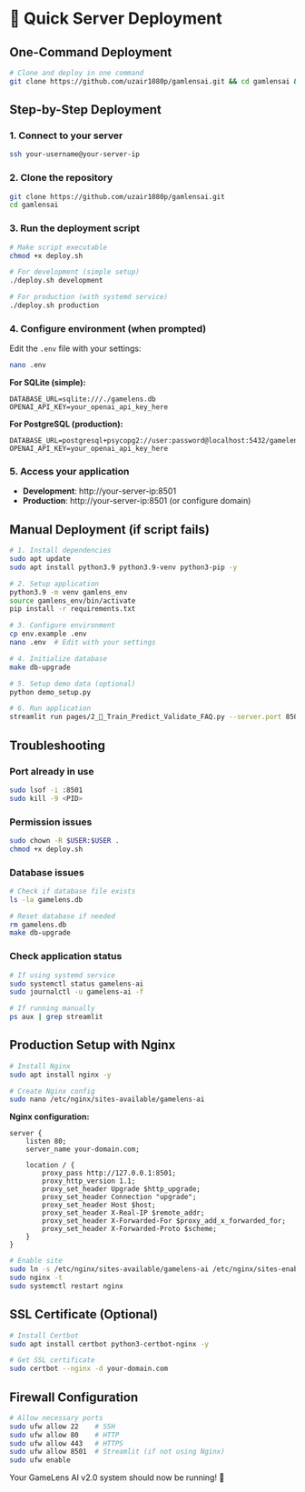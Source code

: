 # 🚀 Quick Server Deployment

## **One-Command Deployment**

```bash
# Clone and deploy in one command
git clone https://github.com/uzair1080p/gamlensai.git && cd gamlensai && chmod +x deploy.sh && ./deploy.sh development
```

## **Step-by-Step Deployment**

### **1. Connect to your server**
```bash
ssh your-username@your-server-ip
```

### **2. Clone the repository**
```bash
git clone https://github.com/uzair1080p/gamlensai.git
cd gamlensai
```

### **3. Run the deployment script**
```bash
# Make script executable
chmod +x deploy.sh

# For development (simple setup)
./deploy.sh development

# For production (with systemd service)
./deploy.sh production
```

### **4. Configure environment (when prompted)**
Edit the `.env` file with your settings:
```bash
nano .env
```

**For SQLite (simple):**
```env
DATABASE_URL=sqlite:///./gamelens.db
OPENAI_API_KEY=your_openai_api_key_here
```

**For PostgreSQL (production):**
```env
DATABASE_URL=postgresql+psycopg2://user:password@localhost:5432/gamelens
OPENAI_API_KEY=your_openai_api_key_here
```

### **5. Access your application**
- **Development**: http://your-server-ip:8501
- **Production**: http://your-server-ip:8501 (or configure domain)

## **Manual Deployment (if script fails)**

```bash
# 1. Install dependencies
sudo apt update
sudo apt install python3.9 python3.9-venv python3-pip -y

# 2. Setup application
python3.9 -m venv gamlens_env
source gamlens_env/bin/activate
pip install -r requirements.txt

# 3. Configure environment
cp env.example .env
nano .env  # Edit with your settings

# 4. Initialize database
make db-upgrade

# 5. Setup demo data (optional)
python demo_setup.py

# 6. Run application
streamlit run pages/2_🚀_Train_Predict_Validate_FAQ.py --server.port 8501 --server.address 0.0.0.0
```

## **Troubleshooting**

### **Port already in use**
```bash
sudo lsof -i :8501
sudo kill -9 <PID>
```

### **Permission issues**
```bash
sudo chown -R $USER:$USER .
chmod +x deploy.sh
```

### **Database issues**
```bash
# Check if database file exists
ls -la gamelens.db

# Reset database if needed
rm gamelens.db
make db-upgrade
```

### **Check application status**
```bash
# If using systemd service
sudo systemctl status gamelens-ai
sudo journalctl -u gamelens-ai -f

# If running manually
ps aux | grep streamlit
```

## **Production Setup with Nginx**

```bash
# Install Nginx
sudo apt install nginx -y

# Create Nginx config
sudo nano /etc/nginx/sites-available/gamelens-ai
```

**Nginx configuration:**
```nginx
server {
    listen 80;
    server_name your-domain.com;

    location / {
        proxy_pass http://127.0.0.1:8501;
        proxy_http_version 1.1;
        proxy_set_header Upgrade $http_upgrade;
        proxy_set_header Connection "upgrade";
        proxy_set_header Host $host;
        proxy_set_header X-Real-IP $remote_addr;
        proxy_set_header X-Forwarded-For $proxy_add_x_forwarded_for;
        proxy_set_header X-Forwarded-Proto $scheme;
    }
}
```

```bash
# Enable site
sudo ln -s /etc/nginx/sites-available/gamelens-ai /etc/nginx/sites-enabled/
sudo nginx -t
sudo systemctl restart nginx
```

## **SSL Certificate (Optional)**

```bash
# Install Certbot
sudo apt install certbot python3-certbot-nginx -y

# Get SSL certificate
sudo certbot --nginx -d your-domain.com
```

## **Firewall Configuration**

```bash
# Allow necessary ports
sudo ufw allow 22    # SSH
sudo ufw allow 80    # HTTP
sudo ufw allow 443   # HTTPS
sudo ufw allow 8501  # Streamlit (if not using Nginx)
sudo ufw enable
```

Your GameLens AI v2.0 system should now be running! 🎉
